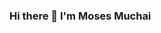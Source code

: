 ### Hi there 👋 I'm Moses Muchai

<!--
**Digitizing-Wildlife-Conservation/Digitizing-Wildlife-Conservation** is a ✨ _special_ ✨ repository because its `README.md` (this file) appears on your GitHub profile.

Here are some ideas to get you started:

- 🔭 I’m currently working on ALX SE Software Engineering Foundations First Sprint
- 🌱 I’m currently learning C Low level programming Python and aspiring to know Cloud Computing
- 👯 I’m looking to collaborate on Web development and aspiring to know Cloud Computing DevOP's.
- 🤔 I’m looking for help with ALX SE Software Engineering Peer Learning Pair Programming
- 💬 Ask me about Learning C and ALX Foundations First Sprint,Shell Navigation Low-Level SE Full-Stack Software Engineering DevOP's
- 📫 How to reach me ses.moki@gmail.com
   Connect with me: Twitter
- 😄 Pronouns: ...
- ⚡ Fun fact: ...
-->
